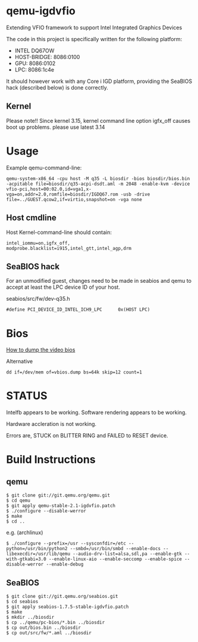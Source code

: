 qemu-igdvfio
============

Extending VFIO framework to support Intel Integrated Graphics Devices


The code in this project is specifically written for the following platform:
* INTEL DQ67OW
*   HOST-BRIDGE: 8086:0100
*   GPU: 8086:0102
*   LPC: 8086:1c4e

It should however work with any Core i IGD platform, providing the SeaBIOS hack (described below) is done correctly.

Kernel
------

Please note!!
Since kernel 3.15, kernel command line option igfx_off causes boot up problems.
please use latest 3.14


Usage
=====

Example qemu-command-line:

    qemu-system-x86_64 -cpu host -M q35 -L biosdir -bios biosdir/bios.bin -acpitable file=biosdir/q35-acpi-dsdt.aml -m 2048 -enable-kvm -device vfio-pci,host=00:02.0,id=vga1,x-vga=on,addr=2.0,romfile=biosdir/IGDQ67.rom -usb -drive file=../GUEST.qcow2,if=virtio,snapshot=on -vga none

Host cmdline
------------

Host Kernel-command-line should contain:

    intel_iommu=on,igfx_off, modprobe.blacklist=i915,intel_gtt,intel_agp,drm

SeaBIOS hack
------------

For an unmodified guest, changes need to be made in seabios and qemu to accept at least the LPC device ID of your host.

seabios/src/fw/dev-q35.h

    #define PCI_DEVICE_ID_INTEL_ICH9_LPC      0x(HOST LPC)

Bios
=========

[How to dump the video bios](https://01.org/linuxgraphics/documentation/how-dump-video-bios-0 "Video Bios")

Alternative

    dd if=/dev/mem of=vbios.dump bs=64k skip=12 count=1


STATUS
======
Intelfb appears to be working. Software rendering appears to be working.

Hardware accleration is not working.

Errors are, STUCK on BLITTER RING and FAILED to RESET device.

    
Build Instructions
==================

qemu
----

    $ git clone git://git.qemu.org/qemu.git
    $ cd qemu
    $ git apply qemu-stable-2.1-igdvfio.patch
    $ ./configure --disable-werror
    $ make
    $ cd ..
    
e.g. (archlinux)

    $ ./configure --prefix=/usr --sysconfdir=/etc --python=/usr/bin/python2 --smbd=/usr/bin/smbd --enable-docs --libexecdir=/usr/lib/qemu --audio-drv-list=alsa,sdl,pa --enable-gtk --with-gtkabi=3.0 --enable-linux-aio --enable-seccomp --enable-spice --disable-werror --enable-debug

SeaBIOS
-------

    $ git clone git://git.qemu.org/seabios.git
    $ cd seabios
    $ git apply seabios-1.7.5-stable-igdvfio.patch
    $ make
    $ mkdir ../biosdir
    $ cp ../qemu/pc-bios/*.bin ../biosdir
    $ cp out/bios.bin ../biosdir
    $ cp out/src/fw/*.aml ../biosdir

